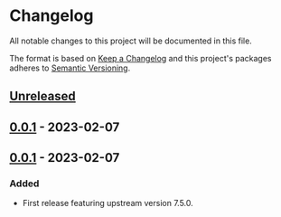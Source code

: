 # Changelog

All notable changes to this project will be documented in this file.

The format is based on [Keep a Changelog](http://keepachangelog.com/en/1.0.0/)
and this project's packages adheres to [Semantic Versioning](http://semver.org/spec/v2.0.0.html).

## [Unreleased]

## [0.0.1] - 2023-02-07

## [0.0.1] - 2023-02-07

### Added

- First release featuring upstream version 7.5.0.

[Unreleased]: https://github.com/giantswarm/prometheus-blackbox-exporter-app/compare/v0.0.1...HEAD
[0.0.1]: https://github.com/giantswarm/prometheus-blackbox-exporter-app/compare/v0.0.1...v0.0.1
[0.0.1]: https://github.com/giantswarm/prometheus-blackbox-exporter-app/compare/v0.0.0...v0.0.1
